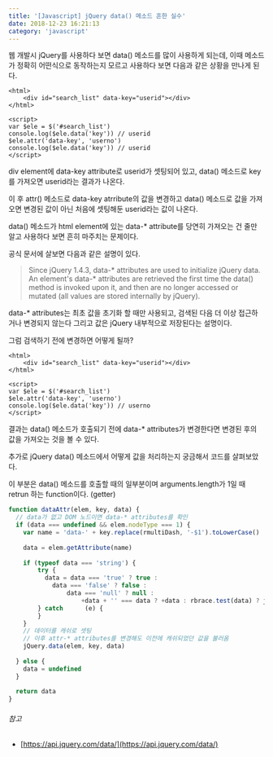 ```yaml
---
title: '[Javascript] jQuery data() 메소드 흔한 실수'
date: 2018-12-23 16:21:13
category: 'javascript'
---
```

웹 개발시 jQuery를 사용하다 보면 data\() 메소드를 많이 사용하게 되는데, 이때 메소드가 정확히 어떤식으로 동작하는지 모르고 사용하다 보면 다음과 같은 상황을 만나게 된다.

```html{7,9}
<html>
	<div id="search_list" data-key="userid"></div>
</html>

<script>
var $ele = $('#search_list')
console.log($ele.data('key')) // userid
$ele.attr('data-key', 'userno')
console.log($ele.data('key')) // userid
</script>
```

div element에 data-key attribute로 userid가 셋팅되어 있고, data\(\) 메소드로 key를 가져오면 userid라는 결과가 나온다. 

이 후 attr\() 메소드로 data-key atrribute의 값을 변경하고 data\(\) 메소드로 값을 가져오면 변경된 값이 아닌 처음에 셋팅해둔 userid라는 값이 나온다.

data\() 메소드가 html element에 있는 data-* attribute를 당연히 가져오는 건 줄만 알고 사용하다 보면 흔히 마주치는 문제이다. 

공식 문서에 살보면 다음과 같은 설명이 있다.

> Since jQuery 1.4.3, data-* attributes are used to initialize jQuery data. An element's data-* attributes are retrieved the first time the data\(\) method is invoked upon it, and then are no longer accessed or mutated \(all values are stored internally by jQuery).

data-* attributes는 최초 값을 초기화 할 때만 사용되고, 검색된 다음 더 이상 접근하거나 변경되지 않는다 그리고 값은 jQuery 내부적으로 저장된다는 설명이다. 

그럼 검색하기 전에 변경하면 어떻게 될까?

```html{8}
<html>
	<div id="search_list" data-key="userid"></div>
</html>

<script>
var $ele = $('#search_list')
$ele.attr('data-key', 'userno')
console.log($ele.data('key')) // userno
</script>
```

결과는 data\() 메소드가 호출되기 전에 data-* attributes가 변경한다면 변경된 후의 값을 가져오는 것을 볼 수 있다.

추가로 jQuery data\() 메소드에서 어떻게 값을 처리하는지 궁금해서 코드를 살펴보았다. 

이 부분은 data\(\) 메소드를 호출할 때의 일부분이며 arguments.length가 1일 때 retrun 하는 function이다. \(getter\)

```javascript
function dataAttr(elem, key, data) {
  // data가 없고 DOM 노드이면 data-* attributes를 확인
  if (data === undefined && elem.nodeType === 1) {
    var name = 'data-' + key.replace(rmultiDash, '-$1').toLowerCase()
    
    data = elem.getAttribute(name)
    
    if (typeof data === 'string') {
    	try { 
    	  data = data === 'true' ? true :
    	  	data === 'false' ? false :
    	  		data === 'null' ? null : 
    	  			+data + '' === data ? +data : rbrace.test(data) ? jQuery.parseJSON(data) : data
    	} catch 	 (e) {
    	}
    }
  	// 데이터를 캐쉬로 셋팅
  	// 이후 attr-* attributes를 변경해도 이전에 캐쉬되었던 값을 불러옴
  	jQuery.data(elem, key, data)
  			
  } else {
    data = undefined
  }
  
  return data
}
```

###### 참고
* [https://api.jquery.com/data/](https://api.jquery.com/data/)
